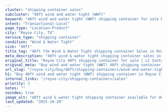 ```yaml
---
cluster: "shipping container sales"
subcluster: "40ft wind and water tight (WWT)"
keyword: "40ft wind and water tight (WWT) shipping container for sale Royse City, TX"
intent: "Transactional-Local"
page_type: "Location-Product"
city: "Royse City, TX"
service_type: "shipping container"
condition: "Wind & Water Tight"
size: "40ft"
title_tag: "40ft Y3e Wind & Water Tight shipping container Sales in Royse City | LC Container"
meta_description: "40ft wind & water tight shipping container sales in Royse City. Fast delivery, competitive pricing. Serving shipping containers area. Quote ID: LU6. Call (214) 524-4168 for your free quote today."
original_title: "Royse City 40ft shipping container for sale | LC Container"
original_meta: "Buy wind and water tight (WWT) 40ft shipping container sale with local delivery in Royse City, TX. LC Container — local Since 2003. Request a fast quote today."
url_slug: "/royse-city/buy/40ft/shipping-containers/wind-and-water-tight-wwt"
h1: "Buy 40ft wind and water tight (WWT) shipping container in Royse City"
internal_links: "/royse-city/shipping-containers/sales"
priority: 3
notes: ""
noindex: true
image_alt: "40ft wind & water tight shipping container available for delivery in Royse City"
last_updated: "2025-10-20"
---
```


<!-- TODO: Add unique city/inventory copy, images, and internal links here. -->
